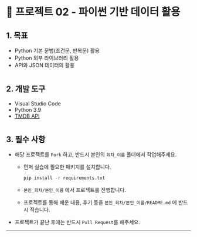 # 🚀 프로젝트 02 - 파이썬 기반 데이터 활용

## 1. 목표

* Python 기본 문법(조건문, 반복문) 활용 
* Python 외부 라이브러리 활용
* API와 JSON 데이터의 활용

#
## 2. 개발 도구

- Visual Studio Code
- Python 3.9
- [TMDB API](https://developers.themoviedb.org/3/getting-started/introduction)

#
## 3. 필수 사항

* 해당 프로젝트를 `Fork` 하고, 반드시 본인의 `회차_이름` 폴더에서 작업해주세요.
  * 먼저 실습에 필요한 패키지를 설치합니다.
    ```bash
    pip install -r requirements.txt
    ``` 

  * `본인_회차/본인_이름` 에서 프로젝트를 진행합니다.

  * 프로젝트를 통해 배운 내용, 후기 등을 `본인_회차/본인_이름/README.md` 에 반드시 적습니다.

* 프로젝트가 끝난 후에는 반드시 `Pull Request`를 해주세요.
---

